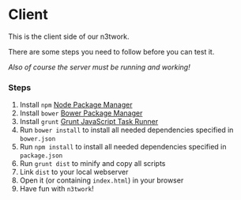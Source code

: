 # Client

This is the client side of our n3twork.

There are some steps you need to follow before you can test it.

*Also of course the server must be running and working!*

### Steps
1. Install `npm` [Node Package Manager][1]
2. Install `bower` [Bower Package Manager][2]
3. Install `grunt` [Grunt JavaScript Task Runner][3]
4. Run `bower install` to install all needed dependencies specified in `bower.json`
5. Run `npm install` to install all needed dependencies specified in `package.json`
6. Run `grunt dist` to minify and copy all scripts
6. Link `dist` to your local webserver
7. Open it (or containing `index.html`) in your browser
8. Have fun with `n3twork`!


[1]: https://www.npmjs.org
[2]: http://bower.io
[3]: http://gruntjs.com/
